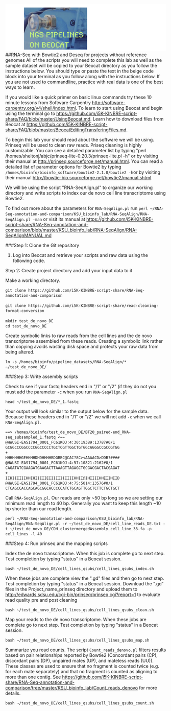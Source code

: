 ![alttext](https://raw.githubusercontent.com/i5K-KINBRE-script-share/transcriptome-and-genome-assembly/master/images/ngs_pipelines_on_beocat.png)
##RNA-Seq with Bowtie2 and Deseq for projects without reference genomes
All of the scripts you will need to complete this lab as well as the sample dataset will be copied to your Beocat directory as you follow the instructions below. You should type or paste the text in the beige code block into your terminal as you follow along with the instructions below. If you are not used to commandline, practice with real data is one of the best ways to learn.

If you would like a quick primer on basic linux commands try these 10 minute lessons from Software Carpentry http://software-carpentry.org/v4/shell/index.html. To learn to start using Beocat and begin using the terminal go to https://github.com/i5K-KINBRE-script-share/FAQ/blob/master/UsingBeocat.md. Learn how to download files from Beocat at https://github.com/i5K-KINBRE-script-share/FAQ/blob/master/BeocatEditingTransferingFiles.md.

To begin this lab your should read about the software we will be using. Prinseq will be used to clean raw reads. Priseq cleaning is highly customizable. You can see a detailed parameter list by typing "perl /homes/sheltonj/abjc/prinseq-lite-0.20.3/prinseq-lite.pl -h" or by visiting their manual at http://prinseq.sourceforge.net/manual.html. You can read a detailed list of parameter options for Bowtie2 by typing `/homes/bioinfo/bioinfo_software/bowtie2-2.1.0/bowtie2 -h`or by visiting their manual http://bowtie-bio.sourceforge.net/bowtie2/manual.shtml.

We will be using the script "RNA-SeqAlign.pl" to organize our working directory and write scripts to index our de novo cell line transcriptome using Bowtie2.

To find out more about the parameters for `RNA-SeqAlign.pl` run `perl ~/RNA-Seq-annotation-and-comparison/KSU_bioinfo_lab/RNA-SeqAlign/RNA-SeqAlign.pl -man` or visit its manual at https://github.com/i5K-KINBRE-script-share/RNA-Seq-annotation-and-comparison/blob/master/KSU_bioinfo_lab/RNA-SeqAlign/RNA-SeqAlignMANUAL.md

###Step 1: Clone the Git repository

1) Log into Beocat and retrieve your scripts and raw data using the following code.

Step 2: Create project directory and add your input data to it

Make a working directory.

    git clone https://github.com/i5K-KINBRE-script-share/RNA-Seq-annotation-and-comparison

    git clone https://github.com/i5K-KINBRE-script-share/read-cleaning-format-conversion

    mkdir test_de_novo_DE
    cd test_de_novo_DE

Create symbolic links to raw reads from the cell lines and the de novo transcriptome assembled from these reads. Creating a symbolic link rather than copying avoids wasting disk space and protects your raw data from being altered.

    ln -s /homes/bioinfo/pipeline_datasets/RNA-SeqAlign/* ~/test_de_novo_DE/
 
###Step 3: Write assembly scripts

Check to see if your fastq headers end in "/1" or "/2" (if they do not you must add the parameter `-c` when you run `RNA-SeqAlign.pl`

    head ~/test_de_novo_DE/*_1.fastq
    
Your output will look similar to the output below for the sample data. Because these headers end in "/1" or "/2" we will not add `-c` when we call `RNA-SeqAlign.pl`.

    ==> /homes/bioinfo/test_de_novo_DE/BT20_paired-end_RNA-seq_subsampled_1.fastq <==
    @HWUSI-EAS1794_0001_FC61KOJ:4:30:19389:13787#0/1
    GCGGCCCGGCCCCGGCCCCCTGCTCGTTGGCTGTGGCAGGGCCGCCGTGG
    +
    HHHHHHHGEHHHHDHDHHHHBDGBBC@CAC?8C><AAAACD>DDB?####
    @HWUSI-EAS1794_0001_FC61KOJ:4:57:10821:2162#0/1
    CAGATATCGAAGATGAAGACTTAAAGTTAGAGCTGCGACGACTACGAGAT
    +
    IIHIIIIIIHHIHIIIIIEIIIIIIIIIIIHHII@IHIIIIHHEIIHIID
    @HWUSI-EAS1794_0001_FC61KOJ:4:75:5014:13576#0/1
    CTCAGCCACCAGCAGCGGCACCCCCATCTGCAGTTGGCTCTTCTGCTGCT

Call `RNA-SeqAlign.pl`. Our reads are only ~50 bp long so we are setting our minimum read length to 40 bp. Generally you want to keep this length ~10 bp shorter than our read length.

    perl ~/RNA-Seq-annotation-and-comparison/KSU_bioinfo_lab/RNA-SeqAlign/RNA-SeqAlign.pl -r ~/test_de_novo_DE/cell_line_reads_DE.txt -t ~/test_de_novo_DE/CDH_clustermergedAssembly_cell_line_33.fa -p cell_lines -l 40

###Step 4: Run prinseq and the mapping scripts

Index the de novo transcriptome. When this job is complete go to next step. Test completion by typing "status" in a Beocat session.

    bash ~/test_de_novo_DE/cell_lines_qsubs/cell_lines_qsubs_index.sh

When these jobs are complete view the ".gd" files and then go to next step. Test completion by typing "status" in a Beocat session. Download the ".gd" files in the Project_name_prinseq directory and upload them to http://edwards.sdsu.edu/cgi-bin/prinseq/prinseq.cgi?report=1 to evaluate read quality pre and post cleaning

    bash ~/test_de_novo_DE/cell_lines_qsubs/cell_lines_qsubs_clean.sh

Map your reads to the de novo transcriptome. When these jobs are complete go to next step. Test completion by typing "status" in a Beocat session.

    bash ~/test_de_novo_DE/cell_lines_qsubs/cell_lines_qsubs_map.sh

Summarize you read counts. The script `Count_reads_denovo.pl` filters results based on pair relationships reported by Bowtie2 (Concordant pairs (CP), discordant pairs (DP), unpaired mates (UP), and mateless reads (UU)). These classes are used to ensure that no fragment is counted twice (e.g. for each mate separately) and that no fragment is counted as aligning to more than one contig. See https://github.com/i5K-KINBRE-script-share/RNA-Seq-annotation-and-comparison/tree/master/KSU_bioinfo_lab/Count_reads_denovo for more details.

    bash ~/test_de_novo_DE/cell_lines_qsubs/cell_lines_qsubs_count.sh

